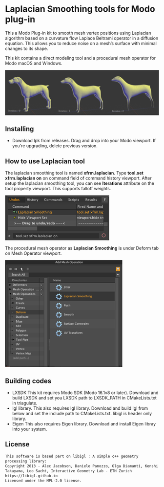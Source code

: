 # Laplacian Smoothing tools for Modo plug-in
This a Modo Plug-in kit to smooth mesh vertex positions using Laplacian algorithm based on a curvature flow Laplace Beltrami operator in a diffusion equation. This allows you to reduce noise on a mesh’s surface with minimal changes to its shape.

This kit contains a direct modeling tool and a procedural mesh operator for Modo macOS and Windows.


<div align="left">
<img src="./images/laplacian.png" style='max-height: 350px; object-fit: contain'/>
</div>


## Installing
- Download lpk from releases. Drag and drop into your Modo viewport. If you're upgrading, delete previous version.

## How to use Laplacian tool
The laplacian smoothing tool is named **xfrm.laplacian**. Type **tool.set xfrm.laplacian on** on command field of command history viewport. After setup the laplacian smoothing tool, you can see **Iterations** attribute on the tool property viewport.
This supports falloff weights.
<div align="left">
<img src="./images/toolset.png" style='max-height: 350px; object-fit: contain'/>
</div>

The procedural mesh operator as **Laplacian Smoothing** is under Deform tab on Mesh Operator viewport. 
<div align="left">
<img src="./images/meshop.png" style='max-height: 350px; object-fit: contain'/>
</div>

## Building codes

- LXSDK
This kit requires Modo SDK (Modo 16.1v8 or later). Download and build LXSDK and set you LXSDK path to LXSDK_PATH in CMakeLists.txt in triagulate.
- Igl library.
This also requires Igl library. Download and build Igl from below and set the include path to CMakeLists.txt. libigl is header only library.
- Eigen
This also requires Eigen library. Download and install Eigen libray into your system.

## License

```
This software is based part on libigl : A simple c++ geometry processing library:
Copyright 2013 - Alec Jacobson, Daniele Panozzo, Olga Diamanti, Kenshi
Takayama, Leo Sacht, Interactive Geometry Lab - ETH Zurich
https://libigl.github.io
Licensed under the MPL-2.0 license.
```
